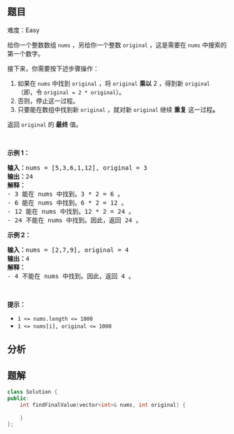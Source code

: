 
## 题目
难度：Easy
<p>给你一个整数数组 <code>nums</code> ，另给你一个整数 <code>original</code> ，这是需要在 <code>nums</code> 中搜索的第一个数字。</p>

<p>接下来，你需要按下述步骤操作：</p>

<ol>
	<li>如果在 <code>nums</code> 中找到 <code>original</code> ，将 <code>original</code>&nbsp;<strong>乘以</strong> 2 ，得到新 <code>original</code>（即，令 <code>original = 2 * original</code>）。</li>
	<li>否则，停止这一过程。</li>
	<li>只要能在数组中找到新 <code>original</code> ，就对新 <code>original</code> 继续 <strong>重复</strong> 这一过程<strong>。</strong></li>
</ol>

<p>返回<em> </em><code>original</code> 的 <strong>最终</strong> 值。</p>

<p>&nbsp;</p>

<p><strong>示例 1：</strong></p>

<pre>
<strong>输入：</strong>nums = [5,3,6,1,12], original = 3
<strong>输出：</strong>24
<strong>解释：</strong> 
- 3 能在 nums 中找到。3 * 2 = 6 。
- 6 能在 nums 中找到。6 * 2 = 12 。
- 12 能在 nums 中找到。12 * 2 = 24 。
- 24 不能在 nums 中找到。因此，返回 24 。
</pre>

<p><strong>示例 2：</strong></p>

<pre>
<strong>输入：</strong>nums = [2,7,9], original = 4
<strong>输出：</strong>4
<strong>解释：</strong>
- 4 不能在 nums 中找到。因此，返回 4 。
</pre>

<p>&nbsp;</p>

<p><strong>提示：</strong></p>

<ul>
	<li><code>1 &lt;= nums.length &lt;= 1000</code></li>
	<li><code>1 &lt;= nums[i], original &lt;= 1000</code></li>
</ul>

## 分析

## 题解
```cpp
class Solution {
public:
    int findFinalValue(vector<int>& nums, int original) {
        
    }
};
```